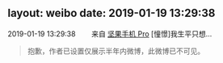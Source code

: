 layout: weibo
date: 2019-01-19 13:29:38
---
<meta name="referrer" content="no-referrer" />

2019-01-19 13:29:38  &nbsp;&nbsp;&nbsp;&nbsp;&nbsp;&nbsp; 来自 <a href="http://app.weibo.com/t/feed/Z4AgP" rel="nofollow">坚果手机 Pro</a>
[憧憬]我生平只想…
>  抱歉，作者已设置仅展示半年内微博，此微博已不可见。 ​​​
